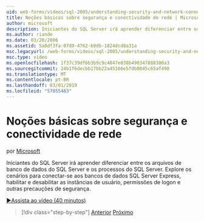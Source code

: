 ```yaml
---
uid: web-forms/videos/sql-2005/understanding-security-and-network-connectivity
title: Noções básicas sobre segurança e conectividade de rede | Microsoft Docs
author: microsoft
description: Iniciantes do SQL Server irá aprender diferenciar entre os arquivos de banco de dados do SQL Server e os processos do SQL Server. Explore os cenários para se conectar ao servidor do SQL E....
ms.author: riande
ms.date: 03/20/2006
ms.assetid: 5a0df3fa-07d9-4762-b9db-1824dcd8a31a
msc.legacyurl: /web-forms/videos/sql-2005/understanding-security-and-network-connectivity
msc.type: video
ms.openlocfilehash: 1f37c39df6b3b9c9c4847e038b490347888300a3
ms.sourcegitcommit: 24b1f6decbb17bb22a45166e5fdb0845c65af498
ms.translationtype: MT
ms.contentlocale: pt-BR
ms.lasthandoff: 03/01/2019
ms.locfileid: "57055483"
---
```

<a name="understanding-security-and-network-connectivity"></a>Noções básicas sobre segurança e conectividade de rede
====================
por [Microsoft](https://github.com/microsoft)

Iniciantes do SQL Server irá aprender diferenciar entre os arquivos de banco de dados do SQL Server e os processos do SQL Server. Explore os cenários para conectar-se aos bancos de dados SQL Server Express, habilitar e desabilitar as instâncias de usuário, permissões de logon e outras precauções de segurança.

[&#9654;Assista ao vídeo (40 minutos)](https://channel9.msdn.com/Blogs/ASP-NET-Site-Videos/understanding-security-and-network-connectivity)

> [!div class="step-by-step"]
> [Anterior](more-structured-query-language.md)
> [Próximo](connecting-your-web-application-to-sql-server-2005-express-edition.md)
